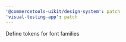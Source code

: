 ```yaml
---
'@commercetools-uikit/design-system': patch
'visual-testing-app': patch
---
```


Define tokens for font families
